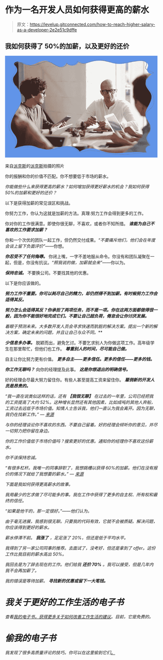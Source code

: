 # 作为一名开发人员如何获得更高的薪水

> 原文：<https://levelup.gitconnected.com/how-to-reach-higher-salary-as-a-developer-2e2e51c9dffe>

## 我如何获得了 50%的加薪，以及更好的还价

![](img/4e2a5c4ab122330998146de755109969.png)

来自[派克斯](https://www.pexels.com/photo/photo-of-man-sitting-in-front-of-people-3184299/?utm_content=attributionCopyText&utm_medium=referral&utm_source=pexels)的[派克斯](https://www.pexels.com/@fauxels?utm_content=attributionCopyText&utm_medium=referral&utm_source=pexels)拍摄的照片

你的报酬和你的价值不匹配。你不想要低于市场的薪水。

*你能做些什么来获得更高的薪水？如何增加获得更好薪水的机会？我如何获得 50%的加薪和更好的还价？*

以下是获得加薪的常见误区和挑战。

你努力工作，你认为这就是加薪的方法。真理:努力工作会得到更多的工作。

你对你的工作很满意。即使你很无聊，不喜欢，或者你不知所措。 ***谁能为自己不喜欢的工作要求加薪？***

你和一个次优的团队一起工作，但仍然交付成果。*“不要痛斥他们，他们会在年度会谈上留下负面评价”*——你想。

***你忍受不了任何侮辱。*** 你闭上嘴，一字不差地服从命令。你没有和团队凝聚在一起，但是，你没有抗议。*“照我说的做，加薪就会来”*——你以为。

***保持忠诚。*** 不要换公司。不要找其他的优惠。

以下是你应该做的。

***努力工作不重要。你可以耗尽自己的精力，却仍然得不到加薪。有时候努力工作会适得其反。***

***努力怎么会适得其反？你承担了两项任务，而不是一项。你在这两方面都做得很一般，因为你不能很好地完成它们。不要让自己超负荷，倦怠会让你讨厌发展。***

***着眼于预测未来。大多数开发人员会寻求快速而肮脏的解决方案。提出一个新的解决方案，确定未来的问题，并且*让自己与众不同*。***

***少信息多办事。*** 脱颖而出，避免乞讨。不要乞求别人为你做这项工作。高年级学生在那里帮忙，但他们也工作。 ***尊重别人的时间，尽可能自己做。***

自主让你比努力更有价值。 ***更多自主——更多信任。更多的信任——更多的钱。***

***你工作无聊吗？*** 向你的经理提及此事。 ***这是你想退出的明确信号。***

好的经理会尽最大努力留住你。有些人甚至提高工资来留住你。 ***雇佣新的开发人员是昂贵的。***

*“我一直在说类似这样的话，还有* ***【我很无聊】*** *在过去的一年里，公司已经把我的工资提高了大约 52%***。这种增长显然还有其他因素，比如成吨的其他人弃船，工资过去远低于市场价值。知情人士告诉我，他们一直认为我会离开。因为无聊，我仍在找新工作。”* — [来源](https://www.reddit.com/r/ExperiencedDevs/comments/p8rzuu/what_is_the_worst_thing_a_manager_can_hear_from/h9syffb/?utm_source=share&utm_medium=web2x&context=3)*

*与你的经理谈论你不喜欢的东西。不要自己留着。好的经理会倾听你的意见，并尽一切努力把你留在身边。*

*你的工作价值低于市场价值吗？搜索更好的优惠。通知你的经理你不喜欢这份薪水。*

*你不该保持忠诚。*

**“有很多杠杆。我唯一的同事辞职了，我想跳槽以获得 60%的加薪。他们在没有报价的情况下就给了我想要的薪水。”* — [来源](https://www.reddit.com/r/ExperiencedDevs/comments/o1y3hn/unsolicited_advice_on_reaching_a_high_salary/)*

*下面是我如何获得更高薪水的故事。*

*我用最少的乞求做了尽可能多的事。我在工作中获得了更多的自主权、所有权和最终的信任。*

*“如果是他干的，那一定很好。”——他们认为。*

*由于毫无进展，我感到很无聊。只要我的代码有效，它就不会被质疑。解决问题，你应该得到更好的薪水。*

*薪水停滞不前。 ***我涨了*** ，足足涨了 20%，但还是低于平均水平。*

*我得到了另一家公司同事的推荐。去面试了，没考好，但还是拿到了 offer。这份工作比我目前的薪水高出 50%。*

*我回去是为了辞去现在的工作。他们给我 ***还价 70%*** 。我可以接受，但是几年内我不会再加薪了。*

*我的错误是等待加薪。 ***寻找新的优惠或留下一大笔钱。****

# *我关于更好的工作生活的电子书*

*查看[我的电子书，获得更多关于如何改善工作生活的建议](https://gumroad.com/l/qrIyn)。目前，它是免费的。*

# *偷我的电子书*

*我发现了很多高质量评论的技巧。你可以在这里偷到它们[。](https://zivce.gumroad.com/l/become-high-quality-code-reviewer)*